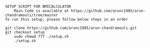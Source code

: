
>
	SETUP SCRIPT FOR BMICALCULATOR
        Main Code is available at https://github.com/arunc1985/arun-chandramouli/tree/master
	To run this setup, please follow below steps in an order
	
	git clone https://github.com/arunc1985/arun-chandramouli.git
	git checkout setup
        sudo chmod 777 ./setup.sh
        ./setup.sh

